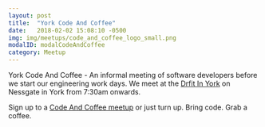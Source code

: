 ```yaml
---
layout: post
title:  "York Code And Coffee"
date:   2018-02-02 15:08:10 -0500
img: img/meetups/code_and_coffee_logo_small.png
modalID: modalCodeAndCoffee
category: Meetup
---
```

York Code And Coffee - An informal meeting of software developers before we start our engineering work days.  We meet at the [Drfit In York][drift-in-link] on Nessgate in York from 7:30am onwards.

Sign up to a [Code And Coffee meetup][code-and-coffee-meetup-link] or just turn up. Bring code. Grab a coffee.

[code-and-coffee-meetup-link]: https://www.meetup.com/YorkDevelopers/
[drift-in-link]: https://www.drift-incafe.co.uk/welcome/